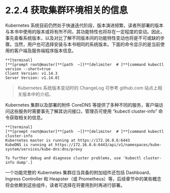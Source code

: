 # 2.2.4 获取集群环境相关的信息

Kubernetes 系统目前仍然处于快速迭代阶段，版本演进频繁，读者所部署的版本与本书中使用的版本或将有所不同，其功能特性也将存在一定程度的变动。因此，事先查看系统版本，以及对比了解不同版本间的功能特性变动也将是不可或缺的步骤。当然，用户也可选择安装与本书相同的系统版本。下面的命令显示的是当前使用的客户端及服务端程序版本信息。

```
**[terminal]
[**[prompt root@master]**[path  ~]]**[delimiter  # ]**[command kubectl version --short=true
Client Version: v1.14.3
Server Version: v1.14.0]
```

> Kubernetes 系统版本变动时的 ChangeLog 可参考 github.com 站点上相关版本中的介绍。

Kubernetes 集群以及部署的附件 CoreDNS 等提供了多种不同的服务，客户端访问这些服务时需要事先了解其访问接口，管理员可使用 “kubectl cluster-info” 命令获取相关的信息。

```
**[terminal]
[**[prompt root@master]**[path  ~]]**[delimiter  # ]**[command kubectl cluster-info
Kubernetes master is running at https://172.16.0.6:6443
KubeDNS is running at https://172.16.0.6:6443/api/v1/namespaces/kube-system/services/kube-dns:dns/proxy

To further debug and diagnose cluster problems, use 'kubectl cluster-info dump'.]
```

一个功能完整的 Kubernetes 集群应当具备的附加组件还包括 Dashboard、Ingress Controller 和 Heapster（或 Prometheus）等，后续章节中的某些概念将会依赖到这些组件，读者可选择在将要用到时再进行部署。
